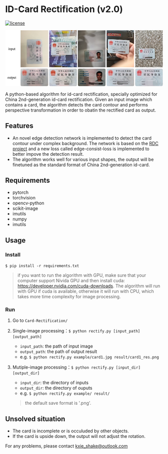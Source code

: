 # ID-Card Rectification (v2.0)
[![license](https://img.shields.io/github/license/mashape/apistatus.svg)](https://github.com/shakex/Recurrent-Decoding-Cell/blob/master/LICENSE)

![example](example.jpg)

A python-based algorithm for id-card rectification, specially optimized for China 2nd-generation id-card rectification. Given an input image which contains a card, the algorithm detects the card contour and performs perspective transformation in order to obatin the rectified card as output. 

## Features
- An novel edge detection network is implemented to detect the card contour under complex background. The network is based on the [RDC project](https://github.com/shakex/Recurrent-Decoding-Cell) and a new loss called edge-consist-loss is implemented to better impove the detection result.
- The algorithm works well for various input shapes, the output will be finetuned as the standard format of China 2nd-generation id-card.

## Requirements
- pytorch
- torchvision
- opencv-python
- scikit-image
- imutils
- numpy
- imutils

## Usage
### Install
`$ pip install -r requirements.txt`

> if you want to run the algorithm with GPU, make sure that your computer support Nivida GPU and then install cuda: https://developer.nvidia.com/cuda-downloads. The algorithm will run with GPU if cuda is available, otherwise it will run with CPU, which takes more time complexity for image processing.

### Run
1. Go to `Card-Rectification/`

2. Single-image processing：`$ python rectify.py [input_path] [output_path]`
    - `input_path`: the path of input image
    - `output_path`: the path of output result
    - e.g. `$ python rectify.py example/card1.jpg result/card1_res.png`

3. Mutiple-image processing：`$ python rectify.py [input_dir] [output_dir]`
    - `input_dir`: the directory of inputs
    - `output_dir`: the directory of ouputs
    - e.g. `$ python rectify.py example/ result/`

    > the default save format is '.png'.


## Unsolved situation
- The card is incomplete or is occuluded by other objects.
- If the card is upside down, the output will not adjust the rotation.


For any problems, please contact [kxie_shake@outlook.com](mailto:kxie_shake@outlook.com)


